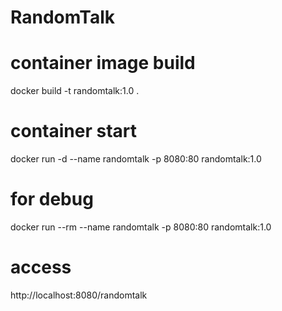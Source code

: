 # RandomTalk
# container image build
docker build -t randomtalk:1.0 .
# container start
docker run -d --name randomtalk -p 8080:80 randomtalk:1.0
# for debug
docker run --rm --name randomtalk -p 8080:80 randomtalk:1.0
# access
http://localhost:8080/randomtalk

